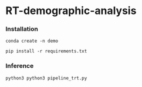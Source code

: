# RT-demographic-analysis


### Installation

`
conda create -n demo
`


`
pip install -r requirements.txt
`

### Inference

`
python3 python3 pipeline_trt.py 
`

